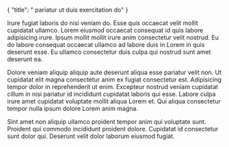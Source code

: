 {
"title": " pariatur ut duis exercitation do"
}

Irure fugiat laboris do nisi veniam do. Esse quis occaecat velit mollit cupidatat ullamco. Lorem eiusmod occaecat consequat id quis labore adipisicing irure. Ipsum mollit mollit irure anim consectetur velit nostrud. Eu do labore consequat occaecat ullamco ad labore duis in Lorem in quis deserunt esse. Eu ullamco consectetur duis culpa qui nostrud sunt amet deserunt ea.

Dolore veniam aliquip aliquip aute deserunt aliqua esse pariatur velit non. Ut cupidatat elit magna consectetur anim ex fugiat consectetur est. Adipisicing tempor dolor in reprehenderit ut enim. Excepteur nostrud veniam cupidatat cillum in nisi pariatur id incididunt cupidatat laboris qui esse. Labore culpa irure amet cupidatat voluptate mollit aliqua Lorem et. Qui aliqua consectetur tempor nulla ipsum dolore Lorem anim magna.

Sint amet non aliquip ullamco proident tempor anim qui voluptate sunt. Proident qui commodo incididunt proident dolore. Cupidatat id consectetur sunt dolor qui. Deserunt velit dolor laborum eiusmod fugiat.